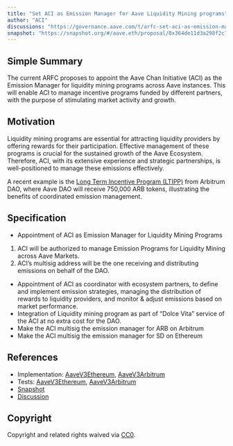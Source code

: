 ```yaml
---
title: "Set ACI as Emission Manager for Aave Liquidity Mining programs"
author: "ACI"
discussions: "https://governance.aave.com/t/arfc-set-aci-as-emission-manager-for-liquidity-mining-programs/17898#arfc-set-aci-as-emission-manager-for-liquidity-mining-programs-1"
snapshot: "https://snapshot.org/#/aave.eth/proposal/0x364de11d3a298f2c76721a8926cb32823cc29d0a95eadecbc0a98c628a38194b"
---
```


## Simple Summary

The current ARFC proposes to appoint the Aave Chan Initiative (ACI) as the Emission Manager for liquidity mining programs across Aave instances. This will enable ACI to manage incentive programs funded by different partners, with the purpose of stimulating market activity and growth.

## Motivation

Liquidity mining programs are essential for attracting liquidity providers by offering rewards for their participation. Effective management of these programs is crucial for the sustained growth of the Aave Ecosystem. Therefore, ACI, with its extensive experience and strategic partnerships, is well-positioned to manage these emissions effectively.

A recent example is the [Long Term Incentive Program (LTIPP)](https://forum.arbitrum.foundation/t/aave-ltipp-application-final/21741) from Arbitrum DAO, where Aave DAO will receive 750,000 ARB tokens, illustrating the benefits of coordinated emission management.

## Specification

- Appointment of ACI as Emission Manager for Liquidity Mining Programs

1. ACI will be authorized to manage Emission Programs for Liquidity Mining across Aave Markets.
2. ACI’s multisig address will be the one receiving and distributing emissions on behalf of the DAO.

- Appointment of ACI as coordinator with ecosystem partners, to define and implement emission strategies, managing the distribution of rewards to liquidity providers, and monitor & adjust emissions based on market performance.
- Integration of Liquidity mining program as part of “Dolce Vita” service of the ACI at no extra cost for the DAO.
- Make the ACI multisig the emission manager for ARB on Arbitrum
- Make the ACI multisig the emission manager for SD on Ethereum

## References

- Implementation: [AaveV3Ethereum](https://github.com/bgd-labs/aave-proposals-v3/blob/5c8993d5412d87ad14204f5e065c267b301cd5d1/src/20240620_Multi_SetACIAsEmissionManager/AaveV3Ethereum_SetACIAsEmissionManager_20240620.sol), [AaveV3Arbitrum](https://github.com/bgd-labs/aave-proposals-v3/blob/5c8993d5412d87ad14204f5e065c267b301cd5d1/src/20240620_Multi_SetACIAsEmissionManager/AaveV3Arbitrum_SetACIAsEmissionManager_20240620.sol)
- Tests: [AaveV3Ethereum](https://github.com/bgd-labs/aave-proposals-v3/blob/5c8993d5412d87ad14204f5e065c267b301cd5d1/src/20240620_Multi_SetACIAsEmissionManager/AaveV3Ethereum_SetACIAsEmissionManager_20240620.t.sol), [AaveV3Arbitrum](https://github.com/bgd-labs/aave-proposals-v3/blob/5c8993d5412d87ad14204f5e065c267b301cd5d1/src/20240620_Multi_SetACIAsEmissionManager/AaveV3Arbitrum_SetACIAsEmissionManager_20240620.t.sol)
- [Snapshot](https://snapshot.org/#/aave.eth/proposal/0x364de11d3a298f2c76721a8926cb32823cc29d0a95eadecbc0a98c628a38194b)
- [Discussion](https://governance.aave.com/t/arfc-set-aci-as-emission-manager-for-liquidity-mining-programs/17898#arfc-set-aci-as-emission-manager-for-liquidity-mining-programs-1)

## Copyright

Copyright and related rights waived via [CC0](https://creativecommons.org/publicdomain/zero/1.0/).
